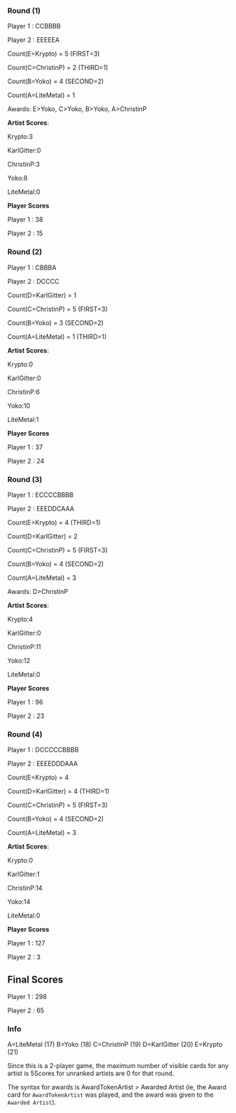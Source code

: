 
### Round (1)
Player 1 : CCBBBB

Player 2 : EEEEEA

Count(E=Krypto) = 5 (FIRST=3)

Count(C=ChristinP) = 2 (THIRD=1)

Count(B=Yoko) = 4 (SECOND=2)

Count(A=LiteMetal) = 1

Awards: E>Yoko, C>Yoko, B>Yoko, A>ChristinP

**Artist Scores**:

Krypto:3

KarlGitter:0

ChristinP:3

Yoko:8

LiteMetal:0


**Player Scores**

Player 1 : 38

Player 2 : 15


### Round (2)
Player 1 : CBBBA

Player 2 : DCCCC

Count(D=KarlGitter) = 1

Count(C=ChristinP) = 5 (FIRST=3)

Count(B=Yoko) = 3 (SECOND=2)

Count(A=LiteMetal) = 1 (THIRD=1)


**Artist Scores**:

Krypto:0

KarlGitter:0

ChristinP:6

Yoko:10

LiteMetal:1


**Player Scores**

Player 1 : 37

Player 2 : 24


### Round (3)
Player 1 : ECCCCBBBB

Player 2 : EEEDDCAAA

Count(E=Krypto) = 4 (THIRD=1)

Count(D=KarlGitter) = 2

Count(C=ChristinP) = 5 (FIRST=3)

Count(B=Yoko) = 4 (SECOND=2)

Count(A=LiteMetal) = 3

Awards: D>ChristinP

**Artist Scores**:

Krypto:4

KarlGitter:0

ChristinP:11

Yoko:12

LiteMetal:0


**Player Scores**

Player 1 : 96

Player 2 : 23


### Round (4)
Player 1 : DCCCCCBBBB

Player 2 : EEEEDDDAAA

Count(E=Krypto) = 4

Count(D=KarlGitter) = 4 (THIRD=1)

Count(C=ChristinP) = 5 (FIRST=3)

Count(B=Yoko) = 4 (SECOND=2)

Count(A=LiteMetal) = 3


**Artist Scores**:

Krypto:0

KarlGitter:1

ChristinP:14

Yoko:14

LiteMetal:0


**Player Scores**

Player 1 : 127

Player 2 : 3



## Final Scores

Player 1 : 298

Player 2 : 65


### Info

A=LiteMetal (17)
B=Yoko (18)
C=ChristinP (19)
D=KarlGitter (20)
E=Krypto (21)

Since this is a 2-player game, the maximum number of visible cards for any artist is 5Scores for unranked artists are 0 for that round.

The syntax for awards is AwardTokenArtist > Awarded Artist (ie, the Award card for `AwardTokenArtist` was played, and the award was given to the `Awarded Artist`).
